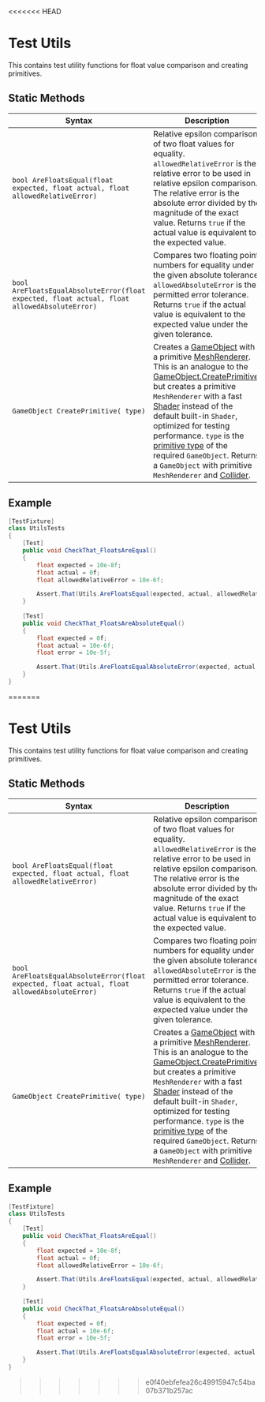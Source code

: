 <<<<<<< HEAD
# Test Utils

This contains test utility functions for float value comparison and creating primitives.

## Static Methods

| Syntax                                                       | Description                                                  |
| ------------------------------------------------------------ | ------------------------------------------------------------ |
| `bool AreFloatsEqual(float expected, float actual, float allowedRelativeError)` | Relative epsilon comparison of two float values for equality. `allowedRelativeError` is the relative error to be used in relative epsilon comparison. The relative error is the absolute error divided by the magnitude of the exact value. Returns `true` if the actual value is equivalent to the expected value. |
| `bool AreFloatsEqualAbsoluteError(float expected, float actual, float allowedAbsoluteError)` | Compares two floating point numbers for equality under the given absolute tolerance. `allowedAbsoluteError` is the permitted error tolerance. Returns `true` if the actual value is equivalent to the expected value under the given tolerance. |
| `GameObject CreatePrimitive( type)`                          | Creates a [GameObject](https://docs.unity3d.com/ScriptReference/GameObject.html) with a primitive [MeshRenderer](https://docs.unity3d.com/ScriptReference/MeshRenderer.html). This is an analogue to the [GameObject.CreatePrimitive](https://docs.unity3d.com/ScriptReference/GameObject.CreatePrimitive.html), but creates a primitive `MeshRenderer` with a fast [Shader](https://docs.unity3d.com/ScriptReference/Shader.html) instead of the default built-in `Shader`, optimized for testing performance.  `type` is the [primitive type](https://docs.unity3d.com/ScriptReference/PrimitiveType.html) of the required `GameObject`. Returns a `GameObject` with primitive `MeshRenderer` and [Collider](https://docs.unity3d.com/ScriptReference/Collider.html). |

## Example

```c#
[TestFixture]
class UtilsTests
{
    [Test]
    public void CheckThat_FloatsAreEqual()
    {
        float expected = 10e-8f;
        float actual = 0f;
        float allowedRelativeError = 10e-6f;

        Assert.That(Utils.AreFloatsEqual(expected, actual, allowedRelativeError), Is.True);
    }
	
    [Test]
    public void CheckThat_FloatsAreAbsoluteEqual()
    {
        float expected = 0f;
        float actual = 10e-6f;
        float error = 10e-5f;

        Assert.That(Utils.AreFloatsEqualAbsoluteError(expected, actual, error), Is.True);
    }
}
```

=======
# Test Utils

This contains test utility functions for float value comparison and creating primitives.

## Static Methods

| Syntax                                                       | Description                                                  |
| ------------------------------------------------------------ | ------------------------------------------------------------ |
| `bool AreFloatsEqual(float expected, float actual, float allowedRelativeError)` | Relative epsilon comparison of two float values for equality. `allowedRelativeError` is the relative error to be used in relative epsilon comparison. The relative error is the absolute error divided by the magnitude of the exact value. Returns `true` if the actual value is equivalent to the expected value. |
| `bool AreFloatsEqualAbsoluteError(float expected, float actual, float allowedAbsoluteError)` | Compares two floating point numbers for equality under the given absolute tolerance. `allowedAbsoluteError` is the permitted error tolerance. Returns `true` if the actual value is equivalent to the expected value under the given tolerance. |
| `GameObject CreatePrimitive( type)`                          | Creates a [GameObject](https://docs.unity3d.com/ScriptReference/GameObject.html) with a primitive [MeshRenderer](https://docs.unity3d.com/ScriptReference/MeshRenderer.html). This is an analogue to the [GameObject.CreatePrimitive](https://docs.unity3d.com/ScriptReference/GameObject.CreatePrimitive.html), but creates a primitive `MeshRenderer` with a fast [Shader](https://docs.unity3d.com/ScriptReference/Shader.html) instead of the default built-in `Shader`, optimized for testing performance.  `type` is the [primitive type](https://docs.unity3d.com/ScriptReference/PrimitiveType.html) of the required `GameObject`. Returns a `GameObject` with primitive `MeshRenderer` and [Collider](https://docs.unity3d.com/ScriptReference/Collider.html). |

## Example

```c#
[TestFixture]
class UtilsTests
{
    [Test]
    public void CheckThat_FloatsAreEqual()
    {
        float expected = 10e-8f;
        float actual = 0f;
        float allowedRelativeError = 10e-6f;

        Assert.That(Utils.AreFloatsEqual(expected, actual, allowedRelativeError), Is.True);
    }
	
    [Test]
    public void CheckThat_FloatsAreAbsoluteEqual()
    {
        float expected = 0f;
        float actual = 10e-6f;
        float error = 10e-5f;

        Assert.That(Utils.AreFloatsEqualAbsoluteError(expected, actual, error), Is.True);
    }
}
```

>>>>>>> e0f40ebfefea26c49915947c54ba07b371b257ac
